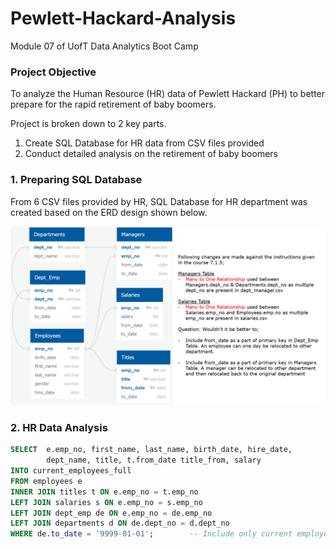 # Pewlett-Hackard-Analysis
Module 07 of UofT Data Analytics Boot Camp

### Project Objective
To analyze the Human Resource (HR) data of Pewlett Hackard (PH) to better prepare for the rapid retirement of baby boomers.

Project is broken down to 2 key parts.
1. Create SQL Database for HR data from CSV files provided
2. Conduct detailed analysis on the retirement of baby boomers


### 1. Preparing SQL Database
From 6 CSV files provided by HR, SQL Database for HR department was created based on the ERD design shown below.

![EmployeeDB](EmployeeDB.png)


### 2. HR Data Analysis
```sql
SELECT 	e.emp_no, first_name, last_name, birth_date, hire_date,
		dept_name, title, t.from_date title_from, salary
INTO current_employees_full
FROM employees e
INNER JOIN titles t ON e.emp_no = t.emp_no
LEFT JOIN salaries s ON e.emp_no = s.emp_no
LEFT JOIN dept_emp de ON e.emp_no = de.emp_no
LEFT JOIN departments d ON de.dept_no = d.dept_no
WHERE de.to_date = '9999-01-01';		-- Include only current employees
```